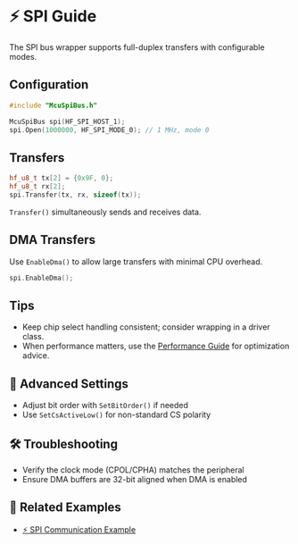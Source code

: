 # ⚡ SPI Guide

The SPI bus wrapper supports full-duplex transfers with configurable modes.

## Configuration

```cpp
#include "McuSpiBus.h"

McuSpiBus spi(HF_SPI_HOST_1);
spi.Open(1000000, HF_SPI_MODE_0); // 1 MHz, mode 0
```

## Transfers

```cpp
hf_u8_t tx[2] = {0x9F, 0};
hf_u8_t rx[2];
spi.Transfer(tx, rx, sizeof(tx));
```

`Transfer()` simultaneously sends and receives data.

## DMA Transfers

Use `EnableDma()` to allow large transfers with minimal CPU overhead.

```cpp
spi.EnableDma();
```

## Tips

- Keep chip select handling consistent; consider wrapping in a driver class.
- When performance matters, use the [Performance Guide](performance-guide.md) for optimization advice.

## 🧰 Advanced Settings
- Adjust bit order with `SetBitOrder()` if needed
- Use `SetCsActiveLow()` for non-standard CS polarity

## 🛠️ Troubleshooting
- Verify the clock mode (CPOL/CPHA) matches the peripheral
- Ensure DMA buffers are 32-bit aligned when DMA is enabled

## 🔗 Related Examples
- [⚡ SPI Communication Example](../examples/basic-i2c.md)
